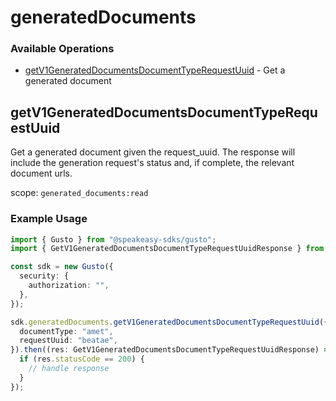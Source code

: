 # generatedDocuments

### Available Operations

* [getV1GeneratedDocumentsDocumentTypeRequestUuid](#getv1generateddocumentsdocumenttyperequestuuid) - Get a generated document

## getV1GeneratedDocumentsDocumentTypeRequestUuid

Get a generated document given the request_uuid. The response will include the generation request's status and, if complete, the relevant document urls.

scope: `generated_documents:read`

### Example Usage

```typescript
import { Gusto } from "@speakeasy-sdks/gusto";
import { GetV1GeneratedDocumentsDocumentTypeRequestUuidResponse } from "@speakeasy-sdks/gusto/dist/sdk/models/operations";

const sdk = new Gusto({
  security: {
    authorization: "",
  },
});

sdk.generatedDocuments.getV1GeneratedDocumentsDocumentTypeRequestUuid({
  documentType: "amet",
  requestUuid: "beatae",
}).then((res: GetV1GeneratedDocumentsDocumentTypeRequestUuidResponse) => {
  if (res.statusCode == 200) {
    // handle response
  }
});
```
